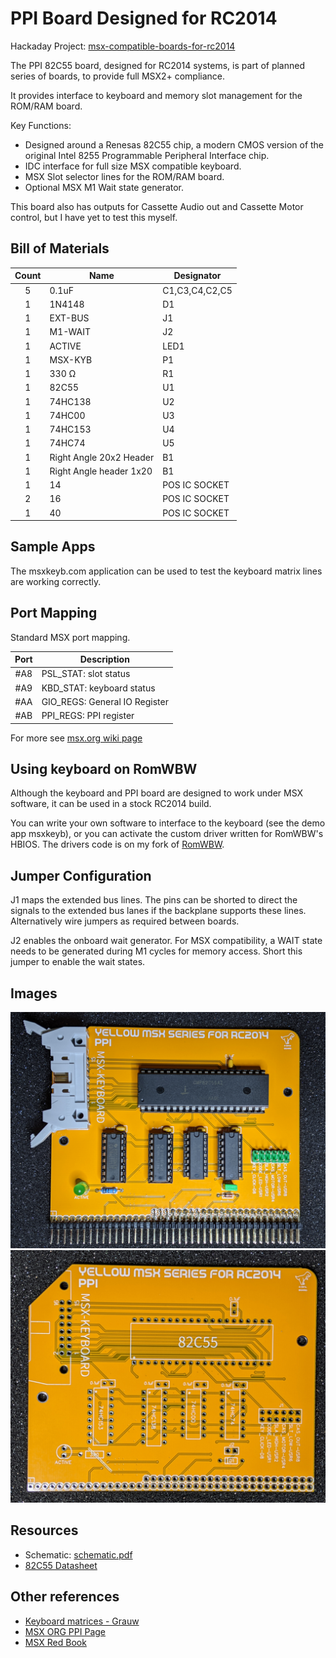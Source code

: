 # PPI Board Designed for RC2014

Hackaday Project: [msx-compatible-boards-for-rc2014](https://hackaday.io/project/175574-msx-compatible-boards-for-rc2014)

The PPI 82C55 board, designed for RC2014 systems, is part of planned series of boards, to provide full MSX2+ compliance.

It provides interface to keyboard and memory slot management for the ROM/RAM board.

Key Functions:

* Designed around a Renesas 82C55 chip, a modern CMOS version of the original Intel 8255 Programmable Peripheral Interface chip.
* IDC interface for full size MSX compatible keyboard.
* MSX Slot selector lines for the ROM/RAM board.
* Optional MSX M1 Wait state generator.

This board also has outputs for Cassette Audio out and Cassette Motor control, but I have yet to test this myself.

## Bill of Materials

|Count   | Name                    |  Designator |
|:------:|-------------------------|-------------|
| 5      | 0.1uF                   | C1,C3,C4,C2,C5 |
| 1      | 1N4148                  | D1 |
| 1      | EXT-BUS                 | J1 |
| 1      | M1-WAIT                 | J2 |
| 1      | ACTIVE                  | LED1 |
| 1      | MSX-KYB                 | P1 |
| 1      | 330 Ω                   | R1 |
| 1      | 82C55                   | U1 |
| 1      | 74HC138                 | U2 |
| 1      | 74HC00                  | U3 |
| 1      | 74HC153                 | U4 |
| 1      | 74HC74                  | U5 |
| 1      | Right Angle 20x2 Header | B1 |
| 1      | Right Angle header 1x20 | B1 |
| 1      | 14                      | POS IC SOCKET |
| 2      | 16                      | POS IC SOCKET |
| 1      | 40                      | POS IC SOCKET |

## Sample Apps

The msxkeyb.com application can be used to test the keyboard matrix lines are working correctly.

## Port Mapping

Standard MSX port mapping.

| Port |  Description
|:------:|-------------|
| #A8    | PSL_STAT: slot status |
| #A9    | KBD_STAT: keyboard status |
| #AA    | GIO_REGS: General IO Register |
| #AB    | PPI_REGS: PPI register |

For more see [msx.org wiki page](https://www.msx.org/wiki/Programmable_Peripheral_Interface)

## Using keyboard on RomWBW

Although the keyboard and PPI board are designed to work under MSX software, it can be used in a stock RC2014 build.

You can write your own software to interface to the keyboard (see the demo app msxkeyb), or you can activate the
custom driver written for RomWBW's HBIOS.  The drivers code is on my fork of [RomWBW](https://github.com/vipoo/RomWBW/tree/yellow-msx-boards).

## Jumper Configuration

J1 maps the extended bus lines.  The pins can be shorted to direct the signals to the extended bus lanes if the backplane supports these lines.  Alternatively wire jumpers as required between boards.

J2 enables the onboard wait generator.  For MSX compatibility, a WAIT state needs to be generated during M1 cycles for memory access.  Short this jumper to enable the wait states.

## Images

![Assembled](../keyboard/image3.jpg)
![PCB](../keyboard/PXL_20210416_125808387.jpg)


## Resources

* Schematic: [schematic.pdf](./schematic.pdf "Schematic")
* [82C55 Datasheet](../datasheets/82c55.pdf)

## Other references

* [Keyboard matrices - Grauw](http://map.grauw.nl/articles/keymatrix.php)
* [MSX ORG PPI Page](https://www.msx.org/wiki/Programmable_Peripheral_Interface)
* [MSX Red Book](https://github.com/gseidler/The-MSX-Red-Book/blob/master/the_msx_red_book.md)
